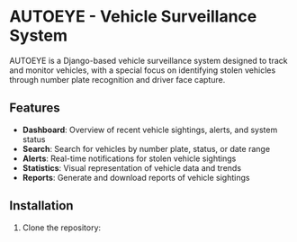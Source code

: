 # AUTOEYE - Vehicle Surveillance System

AUTOEYE is a Django-based vehicle surveillance system designed to track and monitor vehicles, with a special focus on identifying stolen vehicles through number plate recognition and driver face capture.

## Features

- **Dashboard**: Overview of recent vehicle sightings, alerts, and system status
- **Search**: Search for vehicles by number plate, status, or date range
- **Alerts**: Real-time notifications for stolen vehicle sightings
- **Statistics**: Visual representation of vehicle data and trends
- **Reports**: Generate and download reports of vehicle sightings

## Installation

1. Clone the repository:

